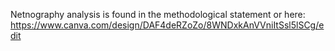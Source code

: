Netnography analysis is found in the methodological statement or here: https://www.canva.com/design/DAF4deRZoZo/8WNDxkAnVVniItSsl5lSCg/edit
